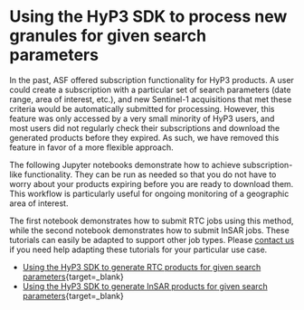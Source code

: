 # Using the HyP3 SDK to process new granules for given search parameters

In the past, ASF offered subscription functionality for HyP3 products.
A user could create a subscription with a particular set of search parameters
(date range, area of interest, etc.),
and new Sentinel-1 acquisitions that met these criteria would be automatically submitted for processing.
However, this feature was only accessed by a very small minority of HyP3 users,
and most users did not regularly check their subscriptions and download the generated products before they expired.
As such, we have removed this feature in favor of a more flexible approach.

The following Jupyter notebooks demonstrate how to achieve subscription-like functionality.
They can be run as needed so that you do not have to worry about your products expiring
before you are ready to download them.
This workflow is particularly useful for ongoing monitoring of a geographic area of interest.

The first notebook demonstrates how to submit RTC jobs using this method,
while the second notebook demonstrates how to submit InSAR jobs.
These tutorials can easily be adapted to support other job types.
Please [contact us](../contact.md) if you need help adapting these tutorials for your particular use case.

* [Using the HyP3 SDK to generate RTC products for given search parameters](https://github.com/ASFHyP3/hyp3-docs/blob/main/docs/tutorials/new-rtc-jobs.ipynb "Using the HyP3 SDK to generate RTC products for given search parameters" ){target=_blank}
* [Using the HyP3 SDK to generate InSAR products for given search parameters](https://github.com/ASFHyP3/hyp3-docs/blob/main/docs/tutorials/new-insar-jobs.ipynb "Using the HyP3 SDK to generate InSAR products for given search parameters" ){target=_blank}
